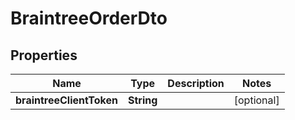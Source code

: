 

# BraintreeOrderDto

## Properties

Name | Type | Description | Notes
------------ | ------------- | ------------- | -------------
**braintreeClientToken** | **String** |  |  [optional]



